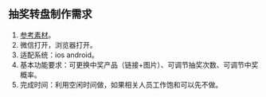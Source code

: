## 抽奖转盘制作需求

1. [参考素材](http://www.bassonsky.cn/back.php#)。
2. 微信打开，浏览器打开。
3. 适配系统：ios android。
4. 基本功能要求：可更换中奖产品（链接+图片）、可调节抽奖次数、可调节中奖概率。
5. 完成时间：利用空闲时间做，如果相关人员工作饱和可以先不做。
